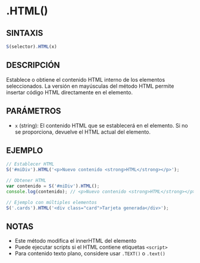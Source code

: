# .HTML()

## SINTAXIS
```javascript
S(selector).HTML(x)
```

## DESCRIPCIÓN
Establece o obtiene el contenido HTML interno de los elementos seleccionados. La versión en mayúsculas del método HTML permite insertar código HTML directamente en el elemento.

## PARÁMETROS
- `x` (string): El contenido HTML que se establecerá en el elemento. Si no se proporciona, devuelve el HTML actual del elemento.

## EJEMPLO
```javascript
// Establecer HTML
S('#miDiv').HTML('<p>Nuevo contenido <strong>HTML</strong></p>');

// Obtener HTML
var contenido = S('#miDiv').HTML();
console.log(contenido); // <p>Nuevo contenido <strong>HTML</strong></p>

// Ejemplo con múltiples elementos
S('.cards').HTML('<div class="card">Tarjeta generada</div>');
```

## NOTAS
- Este método modifica el innerHTML del elemento
- Puede ejecutar scripts si el HTML contiene etiquetas `<script>`
- Para contenido texto plano, considere usar `.TEXT()` o `.text()`
